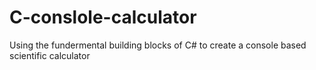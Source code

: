 # C-conslole-calculator
Using the fundermental building blocks of C# to create a console based scientific calculator
